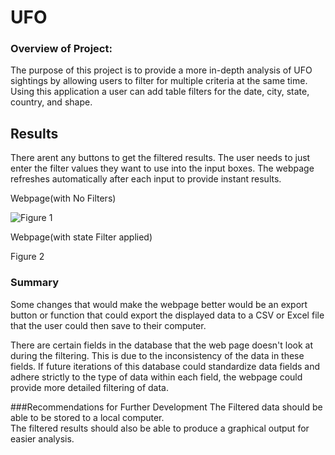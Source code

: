 # UFO

### Overview of Project:
The purpose of this project is to provide a more in-depth analysis of UFO sightings by allowing users to filter for multiple criteria at the same time. Using this application a user can add table filters for the date, city, state, country, and shape.

## Results
There arent any buttons to get the filtered results. The user needs to just enter the filter values they want to use into the input boxes.  The webpage refreshes automatically after each input to provide instant results.

Webpage(with No Filters)

![Figure 1]()

Webpage(with state Filter applied)

Figure 2

### Summary
Some changes that would make the webpage better would be an export button or function that could export the displayed data to a CSV or Excel file that the user could then save to their computer.  

There are certain fields in the database that the web page doesn't look at during the filtering.  This is due to the inconsistency of the data in these fields.  If future iterations of this database could standardize data fields and adhere strictly to the type of data within each field, the webpage could provide more detailed filtering of data. 

###Recommendations for Further Development
The Filtered data should be able to be stored to a local computer.  
The filtered results should also be able to produce a graphical output for easier analysis.